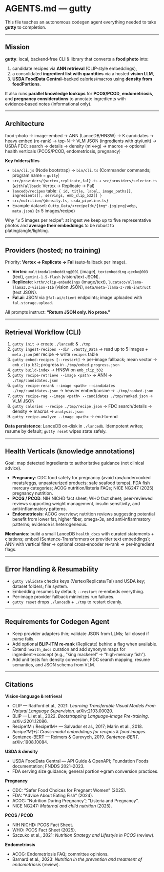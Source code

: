 
# AGENTS.md — gutty

This file teaches an autonomous codegen agent everything needed to take **gutty** to completion.

---

## Mission

**gutty**: local, backend‑free CLI & library that converts a **food photo** into:
1) candidate recipes via **ANN retrieval** (CLIP‑style embeddings), 
2) a consolidated **ingredient list with quantities** via a hosted **vision LLM**,
3) **USDA FoodData Central**–backed calories/macros using **density from foodPortions**.

It also runs **parallel knowledge lookups** for **PCOS/PCOD**, **endometriosis**, and **pregnancy considerations** to annotate ingredients with evidence‑based notes (informational only).

---

## Architecture

food-photo → image-embed → ANN (LanceDB/HNSW) → K candidates
            → heavy embed (re-rank) → top-N
            → VLM JSON (ingredients with qty/unit)
            → USDA FDC: search → details → density (ml↔g) → macros
            → optional health verticals (PCOS/PCOD, endometriosis, pregnancy)

**Key folders/files**
- `bin/cli.js` (Node bootstrap) → `bin/cli.ts` (Commander commands; program name = `gutty`)
- `src/providers/{vertex,replicate,fal}.ts` + `src/providers/selector.ts` (`withFallback`: Vertex → Replicate → Fal)
- `lancedb/recipes` table: `{ id, title, label, image_paths[], ingredients[], servings, emb_clip_b32[] }`
- `src/nutrition/{density.ts, usda_pipeline.ts}`
- Example dataset: `Gutty_Data/<recipeId>/{img*.jpg|png|webp, meta.json}` (≤ 5 images/recipe)

Why “≤ 5 images per recipe”: at ingest we keep up to five representative photos and **average their embeddings** to be robust to plating/angle/lighting.

---

## Providers (hosted; no training)

Priority: **Vertex → Replicate → Fal** (auto‑fallback per image).

- **Vertex**: `multimodalembedding@001` (image), `textembedding-gecko@003` (text), `gemini-1.5-flash` (vision/text JSON).
- **Replicate**: `krthr/clip-embeddings` (image/text), `lucataco/ollama-llama3.2-vision-11b` (vision JSON), `meta/meta-llama-3-70b-instruct` (text JSON).
- **Fal.ai**: JSON via `@fal-ai/client` endpoints; image uploaded with `fal.storage.upload`.

All prompts instruct: **“Return JSON only. No prose.”**

---

## Retrieval Workflow (CLI)

1. `gutty init` → create `./lancedb` & `./tmp`
2. `gutty ingest-recipes --dir ./Gutty_Data` → read up to 5 images + `meta.json` per recipe → write `recipes` table
3. `gutty embed-recipes [--restart]` → per‑image fallback; mean vector → `emb_clip_b32`; progress in `./tmp/embed.progress.json`
4. `gutty build-index` → HNSW on `emb_clip_b32`
5. `gutty recipe-retrieve --image <path>` → ANN → `./tmp/candidates.json`
6. `gutty recipe-rerank --image <path> --candidates ./tmp/candidates.json` → heavier embed/cosine → `./tmp/ranked.json`
7. `gutty recipe-rag --image <path> --candidates ./tmp/ranked.json` → VLM JSON
8. `gutty calories --recipe ./tmp/recipe.json` → FDC search/details → density → macros → `analysis.json`
9. `gutty recipe-analyze --image <path>` → end‑to‑end

**Data persistence**: LanceDB on-disk in `./lancedb`. Idempotent writes; resume by default; `gutty reset` wipes state safely.

---

## Health Verticals (knowledge annotations)

Goal: map detected ingredients to authoritative guidance (not clinical advice).

- **Pregnancy**: CDC food safety for pregnancy (avoid raw/undercooked meats/eggs, unpasteurized products; safe seafood temps), FDA fish mercury categories; ACOG nutrition/listeria FAQs; NICE NG247 (2025) pregnancy nutrition.
- **PCOS / PCOD**: NIH NICHD fact sheet; WHO fact sheet; peer‑reviewed reviews supporting weight management, insulin sensitivity, and anti‑inflammatory patterns.
- **Endometriosis**: ACOG overview; nutrition reviews suggesting potential benefit from lower fat, higher fiber, omega‑3s, and anti‑inflammatory patterns; evidence is heterogeneous.

**Mechanics**: build a small LanceDB `health_docs` with curated statements + citations; embed (Sentence‑Transformers or provider text embeddings); ANN with vertical filter → optional cross‑encoder re‑rank → per‑ingredient flags.

---

## Error Handling & Resumability

- `gutty validate` checks keys (Vertex/Replicate/Fal) and USDA key; dataset folders; file system.
- Embedding resumes by default; `--restart` re‑embeds everything.
- Per‑image provider fallback minimizes run failures.
- `gutty reset` drops `./lancedb` + `./tmp` to restart cleanly.

---

## Requirements for Codegen Agent

- Keep provider adapters thin; validate JSON from LLMs; fail closed if parse fails.
- Add optional **BLIP‑ITM re‑rank** (Replicate) behind a flag when available.
- Extend `health_docs` curation and add synonym maps for ingredient→concept (e.g., “king mackerel” → “high‑mercury fish”).
- Add unit tests for: density conversion, FDC search mapping, resume semantics, and JSON schema from VLM.

---

## Citations

**Vision-language & retrieval**
- CLIP — Radford et al., 2021. *Learning Transferable Visual Models From Natural Language Supervision*. arXiv:2103.00020.
- BLIP — Li et al., 2022. *Bootstrapping Language-Image Pre-training*. arXiv:2201.12086.
- Recipe1M / Recipe1M+ — Salvador et al., 2017; Marin et al., 2018. *Recipe1M(+): Cross‑modal embeddings for recipes & food images*.
- Sentence-BERT — Reimers & Gurevych, 2019. *Sentence-BERT*. arXiv:1908.10084.

**USDA & density**
- USDA FoodData Central — API Guide & OpenAPI; Foundation Foods documentation; FNDDS 2021–2023.
- FDA serving size guidance; general portion→gram conversion practices.

**Pregnancy**
- CDC: “Safer Food Choices for Pregnant Women” (2025).
- FDA: “Advice About Eating Fish” (2024).
- ACOG: “Nutrition During Pregnancy”; “Listeria and Pregnancy”.
- NICE NG247: *Maternal and child nutrition* (2025).

**PCOS / PCOD**
- NIH NICHD: PCOS Fact Sheet.
- WHO: PCOS Fact Sheet (2025).
- Szczuko et al., 2021: *Nutrition Strategy and Lifestyle in PCOS* (review).

**Endometriosis**
- ACOG: Endometriosis FAQ; committee opinions.
- Barnard et al., 2023: *Nutrition in the prevention and treatment of endometriosis* (review).
